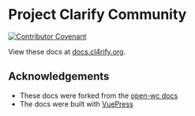 # Project Clarify Community

[![Contributor Covenant](https://img.shields.io/badge/Contributor%20Covenant-v2.0%20adopted-ff69b4.svg)](code_of_conduct.md)

View these docs at [docs.cl4rify.org](https://docs.cl4rify.org).

## Acknowledgements

- These docs were forked from the [open-wc docs](https://github.com/open-wc/open-wc)
- The docs were built with [VuePress](https://vuepress.vuejs.org/)

